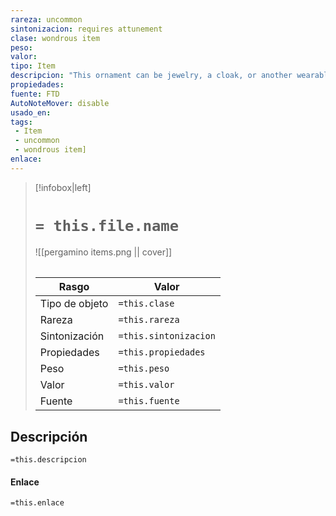 ```yaml
---
rareza: uncommon
sintonizacion: requires attunement
clase: wondrous item
peso: 
valor: 
tipo: Item
descripcion: "This ornament can be jewelry, a cloak, or another wearable accessory. It appears to be fashioned from a dragon&#x27;s scale, tooth, or claw, or it incorporates images in those shapes.You have advantage on saving throws you make to avoid being charmed or frightened or to end those conditions on you."
propiedades: 
fuente: FTD
AutoNoteMover: disable
usado_en:  
tags: 
 - Item
 - uncommon
 - wondrous item]
enlace: 
---
```


> [!infobox|left]
>  # `= this.file.name`
> ![[pergamino items.png || cover]]
> ######   
> |Rasgo | Valor |
> | --- | --- |
> | Tipo de objeto| `=this.clase`|
>  | Rareza| `=this.rareza`|
> | Sintonización | `=this.sintonizacion` |
> | Propiedades | `=this.propiedades` |
>  | Peso | `=this.peso` |
> | Valor | `=this.valor` |
> | Fuente | `=this.fuente` |


## Descripción
`=this.descripcion`

#### Enlace
`=this.enlace`